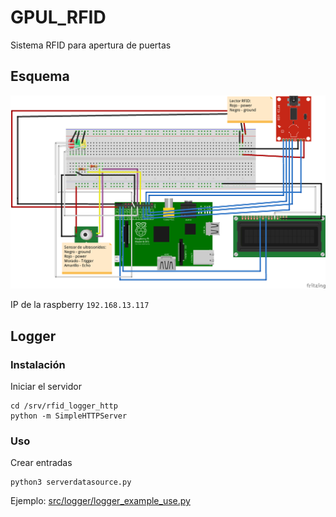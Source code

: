 # GPUL_RFID
Sistema RFID para apertura de puertas

## Esquema
![Esquema proyecto](https://github.com/AlexPeral/GPUL_RFID/blob/master/Circuito.png "Esquema proyecto")

IP de la raspberry `192.168.13.117`

## Logger
### Instalación
Iniciar el servidor

    cd /srv/rfid_logger_http
    python -m SimpleHTTPServer

### Uso
Crear entradas

    python3 serverdatasource.py

Ejemplo:
[src/logger/logger_example_use.py](https://github.com/AlexPeral/GPUL_RFID/blob/master/src/logger/logger_example_use.py)

